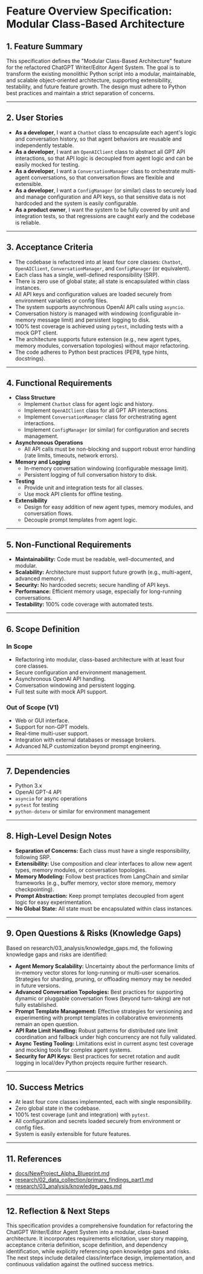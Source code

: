 # Feature Overview Specification: Modular Class-Based Architecture

## 1. Feature Summary

This specification defines the "Modular Class-Based Architecture" feature for the refactored ChatGPT Writer/Editor Agent System. The goal is to transform the existing monolithic Python script into a modular, maintainable, and scalable object-oriented architecture, supporting extensibility, testability, and future feature growth. The design must adhere to Python best practices and maintain a strict separation of concerns.

---

## 2. User Stories

- **As a developer**, I want a `Chatbot` class to encapsulate each agent's logic and conversation history, so that agent behaviors are reusable and independently testable.
- **As a developer**, I want an `OpenAIClient` class to abstract all GPT API interactions, so that API logic is decoupled from agent logic and can be easily mocked for testing.
- **As a developer**, I want a `ConversationManager` class to orchestrate multi-agent conversations, so that conversation flows are flexible and extensible.
- **As a developer**, I want a `ConfigManager` (or similar) class to securely load and manage configuration and API keys, so that sensitive data is not hardcoded and the system is easily configurable.
- **As a product owner**, I want the system to be fully covered by unit and integration tests, so that regressions are caught early and the codebase is reliable.

---

## 3. Acceptance Criteria

- The codebase is refactored into at least four core classes: `Chatbot`, `OpenAIClient`, `ConversationManager`, and `ConfigManager` (or equivalent).
- Each class has a single, well-defined responsibility (SRP).
- There is zero use of global state; all state is encapsulated within class instances.
- All API keys and configuration values are loaded securely from environment variables or config files.
- The system supports asynchronous OpenAI API calls using `asyncio`.
- Conversation history is managed with windowing (configurable in-memory message limit) and persistent logging to disk.
- 100% test coverage is achieved using `pytest`, including tests with a mock GPT client.
- The architecture supports future extension (e.g., new agent types, memory modules, conversation topologies) without major refactoring.
- The code adheres to Python best practices (PEP8, type hints, docstrings).

---

## 4. Functional Requirements

- **Class Structure**
  - Implement `Chatbot` class for agent logic and history.
  - Implement `OpenAIClient` class for all GPT API interactions.
  - Implement `ConversationManager` class for orchestrating agent interactions.
  - Implement `ConfigManager` (or similar) for configuration and secrets management.
- **Asynchronous Operations**
  - All API calls must be non-blocking and support robust error handling (rate limits, timeouts, network errors).
- **Memory and Logging**
  - In-memory conversation windowing (configurable message limit).
  - Persistent logging of full conversation history to disk.
- **Testing**
  - Provide unit and integration tests for all classes.
  - Use mock API clients for offline testing.
- **Extensibility**
  - Design for easy addition of new agent types, memory modules, and conversation flows.
  - Decouple prompt templates from agent logic.

---

## 5. Non-Functional Requirements

- **Maintainability:** Code must be readable, well-documented, and modular.
- **Scalability:** Architecture must support future growth (e.g., multi-agent, advanced memory).
- **Security:** No hardcoded secrets; secure handling of API keys.
- **Performance:** Efficient memory usage, especially for long-running conversations.
- **Testability:** 100% code coverage with automated tests.

---

## 6. Scope Definition

### In Scope
- Refactoring into modular, class-based architecture with at least four core classes.
- Secure configuration and environment management.
- Asynchronous OpenAI API handling.
- Conversation windowing and persistent logging.
- Full test suite with mock API support.

### Out of Scope (V1)
- Web or GUI interface.
- Support for non-GPT models.
- Real-time multi-user support.
- Integration with external databases or message brokers.
- Advanced NLP customization beyond prompt engineering.

---

## 7. Dependencies

- Python 3.x
- OpenAI GPT-4 API
- `asyncio` for async operations
- `pytest` for testing
- `python-dotenv` or similar for environment management

---

## 8. High-Level Design Notes

- **Separation of Concerns:** Each class must have a single responsibility, following SRP.
- **Extensibility:** Use composition and clear interfaces to allow new agent types, memory modules, or conversation topologies.
- **Memory Modeling:** Follow best practices from LangChain and similar frameworks (e.g., buffer memory, vector store memory, memory checkpointing).
- **Prompt Abstraction:** Keep prompt templates decoupled from agent logic for easy experimentation.
- **No Global State:** All state must be encapsulated within class instances.

---

## 9. Open Questions & Risks (Knowledge Gaps)

Based on research/03_analysis/knowledge_gaps.md, the following knowledge gaps and risks are identified:

- **Agent Memory Scalability:** Uncertainty about the performance limits of in-memory vector stores for long-running or multi-user scenarios. Strategies for sharding, pruning, or offloading memory may be needed in future versions.
- **Advanced Conversation Topologies:** Best practices for supporting dynamic or pluggable conversation flows (beyond turn-taking) are not fully established.
- **Prompt Template Management:** Effective strategies for versioning and experimenting with prompt templates in collaborative environments remain an open question.
- **API Rate Limit Handling:** Robust patterns for distributed rate limit coordination and fallback under high concurrency are not fully validated.
- **Async Testing Tooling:** Limitations exist in current async test coverage and mocking tools for complex agent systems.
- **Security for API Keys:** Best practices for secret rotation and audit logging in local/dev Python projects require further research.

---

## 10. Success Metrics

- At least four core classes implemented, each with single responsibility.
- Zero global state in the codebase.
- 100% test coverage (unit and integration) with `pytest`.
- All configuration and secrets loaded securely from environment or config files.
- System is easily extensible for future features.

---

## 11. References

- [docs/NewProject_Alpha_Blueprint.md](../NewProject_Alpha_Blueprint.md)
- [research/02_data_collection/primary_findings_part1.md](../../research/02_data_collection/primary_findings_part1.md)
- [research/03_analysis/knowledge_gaps.md](../../research/03_analysis/knowledge_gaps.md)

---

## 12. Reflection & Next Steps

This specification provides a comprehensive foundation for refactoring the ChatGPT Writer/Editor Agent System into a modular, class-based architecture. It incorporates requirements elicitation, user story mapping, acceptance criteria definition, scope definition, and dependency identification, while explicitly referencing open knowledge gaps and risks. The next steps include detailed class/interface design, implementation, and continuous validation against the outlined success metrics.